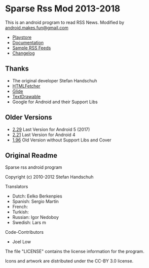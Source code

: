 Sparse Rss Mod 2013-2018
========================
This is an android program to read RSS News. 
Modified by android.makes.fun@gmail.com

* [Playstore](https://play.google.com/store/apps/details?id=de.bernd.shandschuh.sparserss)
* [Documentation](doc/doc.md)
* [Sample RSS Feeds](doc/feeds.md)
* [Changelog](doc/changelog.md)


Thanks
------
* The original developer Stefan Handschuh 
* [HTMLFetcher](https://github.com/karussell/snacktory)
* [Glide](https://github.com/bumptech/glide/blob/master/README.md)
* [TextDrawable](https://github.com/amulyakhare/TextDrawable)
* Google for Android and their Support Libs


Older Versions
--------------
* [2.29](https://apkplz.net/download-app/de.bernd.shandschuh.sparserss) Last Version for Android 5 (2017)
* [2.21](https://apkplz.com/android-apps/sparse-rss-mod/sparse-rss-mod-2-21) Last Version for Android 4
* [1.96](https://apkplz.com/android-apps/sparse-rss-mod/sparse-rss-mod-1-96) Old Version without Support Libs and Cover


Original Readme
---------------
Sparse rss android program

Copyright (c) 2010-2012 Stefan Handschuh

Translators
 - Dutch: Eelko Berkenpies
 - Spanish: Sergio Martín
 - French: <unnamed>
 - Turkish: <unnamed>
 - Russian: Igor Nedoboy
 - Swedish: Lars m

Code-Contributors
 - Joel Low

The file "LICENSE" contains the license information for the program.

Icons and artwork are distributed under the CC-BY 3.0 license.


